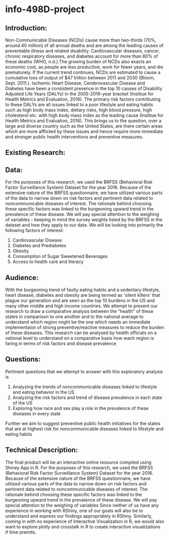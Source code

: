 # info-498D-project

## Introduction:
Non-Communicable Diseases (NCDs) cause more than two-thirds (70%, around 40 million) of all annual deaths and are among the leading causes of preventable illness and related disability. Cardiovascular diseases, cancer, chronic respiratory diseases, and diabetes account for more than 80% of these deaths (WHO, n.d.).The growing burden of NCDs also exacts an economic cost, as people are less productive, work for fewer years, and die prematurely. If the current trend continues, NCDs are estimated to cause a cumulative loss of output of $47 trillion between 2011 and 2030 (Bloom, Sept. 2011.). Ischemic Heart Disease, Cerebrovascular Disease and Diabetes have been a consistent presence in the top 10 causes of Disability Adjusted Life Years (DALYs) in the 2005-2016-year bracket (Institue for Health Metrics and Evaluation, 2016). The primary risk factors contributing to these DALYs are all issues linked to a poor lifestyle and eating habits such as high body mass index, dietary risks, high blood pressure, high cholesterol etc. with high body mass index as the leading cause (Institue for Health Metrics and Evaluation, 2016). 
This brings us to the question, over a large and diverse country such as the United States, are there certain areas which are more afflicted by these issues and hence require more immediate and stronger public health interventions and preventive measures. 
 

## Existing Research:



## Data:
For the purposes of this research, we used the BRFSS (Behavioral Risk Factor Surveillance System) Dataset for the year 2016. Because of the extensive nature of the BRFSS questionnaire, we have utilized various parts of the data to narrow down on risk factors and pertinent data related to noncommunicable diseases of interest. The rationale behind choosing these specific factors was linked to the burgeoning upward trend in the prevalence of these disease. We will pay special attention to the weighing of variables -  keeping in mind the survey weights listed by the BRFSS in the dataset and how they apply to our data. We will be looking into primarily the following factors of interest:
1. Cardiovascular Disease
2. Diabetes and Prediabetes
3. Obesity 
4. Consumption of Sugar Sweetened Beverages
5. Access to health care and literacy 

## Audience:
With the burgeoning trend of faulty eating habits and a sedentary lifestyle, heart disease, diabetes and obesity are being termed as 'silent killers' that plague our generation and are seen as the top 10 burdens in the US and many other middle and high income countries. We attempt to present our research to draw a comparative analysis between the "health" of these states in comparison to one another and to the national average to understand which region might be the one which needs an immediate implementaion of strong preventive/reactive measures to reduce the burden of these diseases.
This research can be analysed by health officials on a national level to understand on a comparative basis how wach region is faring in terms of risk factors and disease prevalence


## Questions:
Pertinent questions that we attempt to answer with this exploratory analysis is 
1. Analyzing the trends of noncommunicable diseases linked to lifestyle and eating behavior in the US
2. Analyzing the risk factors and trend of disease prevalence in each state of the US
3. Exploring how race and sex play a role in the  prevalence of these diseases in every state

Further we aim to suggest preventive public health initiatives for the states that are at highest risk for noncommunicable diseases linked to lifestyle and eating habits
 
## Technical Description:

The final product will be an interactive online resource compiled using Shiney App in R. For the purposes of this research, we used the BRFSS (Behavioral Risk Factor Surveillance System) Dataset for the year 2016. Because of the extensive nature of the BRFSS questionnaire, we have utilized various parts of the data to narrow down on risk factors and pertinent data related to noncommunicable diseases of interest. The rationale behind choosing these specific factors was linked to the burgeoning upward trend in the prevalence of these disease. We will pay special attention to the weighing of variables
Since neither of us have any experience in working with RShiny, one of our goals will also be to understand and express our findings appropriately in RShiny. Similarly, coming in with no experience of Interactive Visualization in R, we would also want to explore plotly and crosstalk in R to create interactive visualizations if time premits. 
 


